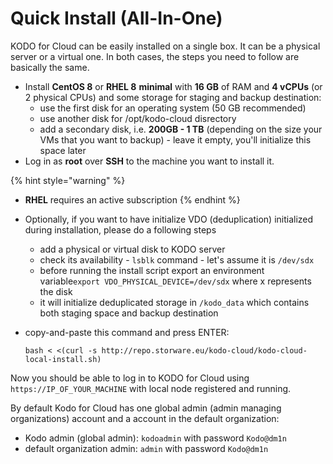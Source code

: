 # Quick Install \(All-In-One\)

KODO for Cloud can be easily installed on a single box. It can be a physical server or a virtual one.  In both cases, the steps you need to follow are basically the same. 

* Install **CentOS 8** or **RHEL 8** **minimal** with **16 GB** of RAM and **4 vCPUs**  \(or 2 physical CPUs\) and some storage for staging and  backup destination:
  * use the first disk for an operating system \(50 GB recommended\)
  * use another disk for /opt/kodo-cloud disrectory
  * add a secondary disk, i.e. **200GB - 1 TB** \(depending on the size your VMs that you want to backup\) - leave it empty, you'll initialize this space later
* Log in as **root** over **SSH** to the machine you want to install it.

{% hint style="warning" %}
* **RHEL** requires an active subscription
{% endhint %}

* Optionally, if you want to have initialize VDO \(deduplication\) initialized during installation, please do a following steps
  * add a physical or virtual disk to KODO server
  * check its availability - `lsblk` command - let's assume it is `/dev/sdx`
  * before running the install script export an environment variable`export VDO_PHYSICAL_DEVICE=/dev/sdx` where x represents the disk
  * it will initialize deduplicated storage in `/kodo_data` which contains both staging space and backup destination
* copy-and-paste this command and press ENTER:

  ```text
  bash < <(curl -s http://repo.storware.eu/kodo-cloud/kodo-cloud-local-install.sh)
  ```

Now you should be able to log in to KODO for Cloud using `https://IP_OF_YOUR_MACHINE` with local node registered and running. 

By default Kodo for Cloud has one global admin \(admin managing organizations\) account and a account in the default organization:

* Kodo admin \(global admin\): `kodoadmin` with password `Kodo@dm1n` 
* default organization admin: `admin` with password `Kodo@dm1n` 



